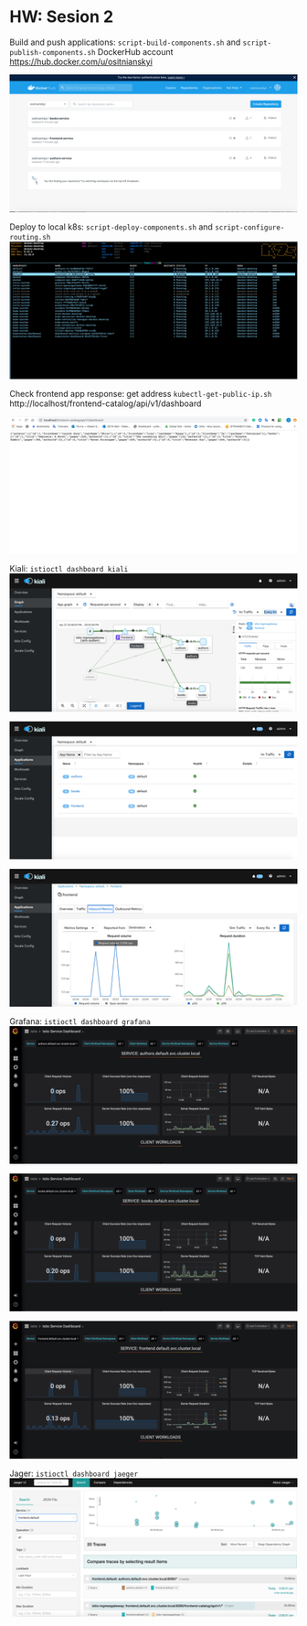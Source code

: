 # HW: Sesion 2

Build and push applications: `script-build-components.sh` and `script-publish-components.sh`
DockerHub account https://hub.docker.com/u/ositnianskyi

![Alt text](resources/docker_hub.png?raw=true)

Deploy to local k8s: `script-deploy-components.sh` and `script-configure-routing.sh`
![Alt text](resources/k9s.png?raw=true)

Check frontend app response: get address `kubectl-get-public-ip.sh`
http://localhost/frontend-catalog/api/v1/dashboard

![Alt text](resources/frontend_response.png?raw=true)

Kiali: `istioctl dashboard kiali`
![Alt text](resources/kiali_graph.png?raw=true)

![Alt text](resources/kiali_apps.png?raw=true)

![Alt text](resources/kiali_metrics.png?raw=true)

Grafana: `istioctl dashboard grafana`
![Alt text](resources/grafana_authors.png?raw=true)

![Alt text](resources/grafana_books.png?raw=true)

![Alt text](resources/grafana_frontend.png?raw=true)

Jager: `istioctl dashboard jaeger`
![Alt text](resources/jager.png?raw=true)
